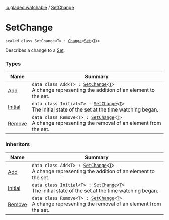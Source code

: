 [io.gladed.watchable](../index.md) / [SetChange](./index.md)

# SetChange

`sealed class SetChange<T> : `[`Change`](../-change.md)`<`[`Set`](https://kotlinlang.org/api/latest/jvm/stdlib/kotlin.collections/-set/index.html)`<`[`T`](index.md#T)`>>`

Describes a change to a [Set](https://kotlinlang.org/api/latest/jvm/stdlib/kotlin.collections/-set/index.html).

### Types

| Name | Summary |
|---|---|
| [Add](-add/index.md) | `data class Add<T> : `[`SetChange`](./index.md)`<`[`T`](-add/index.md#T)`>`<br>A change representing the addition of an element to the set. |
| [Initial](-initial/index.md) | `data class Initial<T> : `[`SetChange`](./index.md)`<`[`T`](-initial/index.md#T)`>`<br>The initial state of the set at the time watching began. |
| [Remove](-remove/index.md) | `data class Remove<T> : `[`SetChange`](./index.md)`<`[`T`](-remove/index.md#T)`>`<br>A change representing the removal of an element from the set. |

### Inheritors

| Name | Summary |
|---|---|
| [Add](-add/index.md) | `data class Add<T> : `[`SetChange`](./index.md)`<`[`T`](-add/index.md#T)`>`<br>A change representing the addition of an element to the set. |
| [Initial](-initial/index.md) | `data class Initial<T> : `[`SetChange`](./index.md)`<`[`T`](-initial/index.md#T)`>`<br>The initial state of the set at the time watching began. |
| [Remove](-remove/index.md) | `data class Remove<T> : `[`SetChange`](./index.md)`<`[`T`](-remove/index.md#T)`>`<br>A change representing the removal of an element from the set. |
